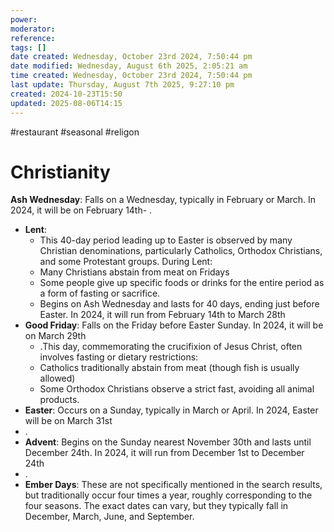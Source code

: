 ```yaml
---
power: 
moderator: 
reference: 
tags: []
date created: Wednesday, October 23rd 2024, 7:50:44 pm
date modified: Wednesday, August 6th 2025, 2:05:21 am
time created: Wednesday, October 23rd 2024, 7:50:44 pm
last update: Thursday, August 7th 2025, 9:27:10 pm
created: 2024-10-23T15:50
updated: 2025-08-06T14:15
---
```

#restaurant  #seasonal #religon
# Christianity

**Ash Wednesday**: Falls on a Wednesday, typically in February or March. In 2024, it will be on February 14th- .
- **Lent**: 
	- This 40-day period leading up to Easter is observed by many Christian denominations, particularly Catholics, Orthodox Christians, and some Protestant groups. During Lent:
	- Many Christians abstain from meat on Fridays
	- Some people give up specific foods or drinks for the entire period as a form of fasting or sacrifice.
	- Begins on Ash Wednesday and lasts for 40 days, ending just before Easter. In 2024, it will run from February 14th to March 28th
- **Good Friday**: Falls on the Friday before Easter Sunday. In 2024, it will be on March 29th
	- .This day, commemorating the crucifixion of Jesus Christ, often involves fasting or dietary restrictions:
	- Catholics traditionally abstain from meat (though fish is usually allowed)
	- Some Orthodox Christians observe a strict fast, avoiding all animal products.
- **Easter**: Occurs on a Sunday, typically in March or April. In 2024, Easter will be on March 31st
- .
- **Advent**: Begins on the Sunday nearest November 30th and lasts until December 24th. In 2024, it will run from December 1st to December 24th
- .
- **Ember Days**: These are not specifically mentioned in the search results, but traditionally occur four times a year, roughly corresponding to the four seasons. The exact dates can vary, but they typically fall in December, March, June, and September.